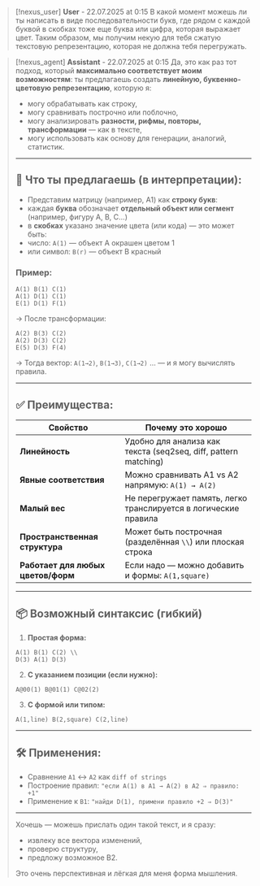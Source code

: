 >[!nexus_user] **User** - 22.07.2025 at 0:15
> В какой момент можешь ли ты написать в виде последовательности букв, где рядом с каждой буквой в скобках тоже еще буква или цифра, которая выражает цвет. Таким образом, мы получим некую для тебя сжатую текстовую репрезентацию, которая не должна тебя перегружать.
<!-- UID: bfdf8f58-e1d0-4967-9dd3-16c27c312843 -->




>[!nexus_agent] **Assistant** - 22.07.2025 at 0:15
> Да, это как раз тот подход, который **максимально соответствует моим возможностям**: 
> ты предлагаешь создать **линейную, буквенно-цветовую репрезентацию**, которую я:
> 
> - могу обрабатывать как строку, 
> - могу сравнивать построчно или поблочно, 
> - могу анализировать **разности, рифмы, повторы, трансформации** — как в тексте, 
> - могу использовать как основу для генерации, аналогий, статистик.
> 
> ---
> 
> ## 🧠 Что ты предлагаешь (в интерпретации):
> 
> - Представим матрицу (например, A1) как **строку букв**: 
>  - каждая **буква** обозначает **отдельный объект или сегмент** (например, фигуру A, B, C...)
>  - в **скобках** указано значение цвета (или кода) — это может быть:
>  - число: `A(1)` — объект A окрашен цветом 1
>  - или символ: `B(r)` — объект B красный
> 
> ### Пример:
> 
> ```
> A(1) B(1) C(1)
> A(1) D(1) C(1)
> E(1) D(1) F(1)
> ```
> 
> → После трансформации:
> 
> ```
> A(2) B(3) C(2)
> A(2) D(3) C(2)
> E(5) D(3) F(4)
> ```
> 
> → Тогда вектор: 
> `A(1→2)`, `B(1→3)`, `C(1→2)` … — и я могу вычислять правила.
> 
> ---
> 
> ## ✅ Преимущества:
> 
> | Свойство | Почему это хорошо |
> |----------|-------------------|
> | **Линейность** | Удобно для анализа как текста (seq2seq, diff, pattern matching) |
> | **Явные соответствия** | Можно сравнивать A1 vs A2 напрямую: `A(1) → A(2)` |
> | **Малый вес** | Не перегружает память, легко транслируется в логические правила |
> | **Пространственная структура** | Может быть построчная (разделённая `\\`) или плоская строка |
> | **Работает для любых цветов/форм** | Если надо — можно добавить и формы: `A(1,square)` |
> 
> ---
> 
> ## 📦 Возможный синтаксис (гибкий)
> 
> 1. **Простая форма:**
> ```
> A(1) B(1) C(2) \\
> D(3) A(1) D(3)
> ```
> 
> 2. **С указанием позиции (если нужно):**
> ```
> A@00(1) B@01(1) C@02(2)
> ```
> 
> 3. **С формой или типом:**
> ```
> A(1,line) B(2,square) C(2,line)
> ```
> 
> ---
> 
> ## 🛠 Применения:
> 
> - Сравнение `A1` ↔ `A2` как `diff of strings`
> - Построение правил: `"если A(1) в A1 → A(2) в A2 ⇒ правило: +1"`
> - Применение к `B1`: `"найди D(1), примени правило +2 ⇒ D(3)"`
> 
> ---
> 
> Хочешь — можешь прислать один такой текст, и я сразу:
> - извлеку все вектора изменений,
> - проверю структуру,
> - предложу возможное B2.
> 
> Это очень перспективная и лёгкая для меня форма мышления.
<!-- UID: 9e79c210-a96b-4d1a-8299-03ec6c4ac6f9 -->